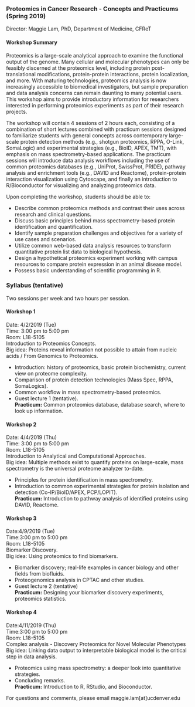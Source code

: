 ### Proteomics in Cancer Research - Concepts and Practicums (Spring 2019) 
Director: Maggie Lam, PhD, Department of Medicine, CFReT

#### Workshop Summary
Proteomics is a large-scale analytical approach to examine the functional output of the genome. Many cellular and molecular phenotypes can only be feasibly discerned at the proteomics level, including protein post-translational modifications, protein-protein interactions, protein localization, and more. With maturing technologies, proteomics analysis is now increasingly accessible to biomedical investigators, but sample preparation and data analysis concerns can remain daunting to many potential users. This workshop aims to provide introductory information for researchers interested in performing proteomics experiments as part of their research projects.

The workshop will contain 4 sessions of 2 hours each, consisting of a combination of short lectures combined with practicum sessions designed to familiarize students with general concepts across contemporary large-scale protein detection methods (e.g., shotgun proteomics, RPPA, O-Link, SomaLogic) and experimental strategies (e.g., BioID, APEX, TMT), with emphasis on mass spectrometry-based applications. The practicum sessions will introduce data analysis workflows including the use of common proteomics databases (e.g., UniProt, SwissProt, PRIDE), pathway analysis and enrichment tools (e.g., DAVID and Reactome), protein-protein interaction visualization using Cytoscape, and finally an introduction to R/Bioconductor for visualizing and analyzing proteomics data.

Upon completing the workshop, students should be able to:
-	Describe common proteomics methods and contrast their uses across research and clinical questions.
-	Discuss basic principles behind mass spectrometry-based protein identification and quantification.
-	Identify sample preparation challenges and objectives for a variety of use cases and scenarios.
-	Utilize common web-based data analysis resources to transform quantitative protein list data to biological hypothesis.
-	Design a hypothetical proteomics experiment working with campus resources to compare protein expression in an animal disease model.
-	Possess basic understanding of scientific programming in R.

###  Syllabus (tentative) 
Two sessions per week and two hours per session.

####  Workshop 1
Date: 4/2/2019 (Tue) <br>
Time: 3:00 pm to 5:00 pm <br>
Room: L18-5105 <br>
Introduction to Proteomics Concepts.<br>
Big idea: Proteins reveal information not possible to attain from nucleic acids / From Genomics to Proteomics. <br>
- Introduction: history of proteomics, basic protein biochemistry, current view on proteome complexity. 
- Comparison of protein detection technologies (Mass Spec, RPPA, SomaLogics). 
- Common workflow in mass spectrometry-based proteomics. 
- Guest lecture 1 (tentative).<br>
**Practicum:** Common proteomics database, database search, where to look up information. 

####  Workshop 2
Date: 4/4/2019 (Thu)<br>
Time: 3:00 pm to 5:00 pm<br>
Room: L18-5105<br>
Introduction to Analytical and Computational Approaches.<br>
Big idea: Multiple methods exist to quantify proteins on large-scale, mass spectrometry is the universal proteome analyzer to-date. <br>
- Principles for protein identification in mass spectrometry. 
- Introduction to common experimental strategies for protein isolation and detection (Co-IP/BioID/APEX, PCP/LOPIT).<br>
**Practicum:** Introduction to pathway analysis of identified proteins using DAVID, Reactome.

####  Workshop 3
Date:4/9/2019 (Tue)<br>
Time:3:00 pm to 5:00 pm<br>
Room: L18-5105<br>
Biomarker Discovery. <br>
Big idea: Using proteomics to find biomarkers.<br>
- Biomarker discovery; real-life examples in cancer biology and other fields from biofluids. 
- Proteogenomics analysis in CPTAC and other studies.
- Guest lecture 2 (tentative)<br>
**Practicum:** Designing your biomarker discovery experiments, proteomics statistics.

####  Workshop 4
Date:4/11/2019 (Thu)<br>
Time:3:00 pm to 5:00 pm<br>
Room: L18-5105<br>
Complex analysis - Discovery Proteomics for Novel Molecular Phenotypes<br>
Big idea: Linking data output to interpretable biological model is the critical step in data analysis. <br>
- Proteomics using mass spectrometry: a deeper look into quantitative strategies. 
- Concluding remarks.<br>
**Practicum:** Introduction to R, RStudio, and Bioconductor.


For questions and comments, please email maggie.lam[at]ucdenver.edu


</font>

